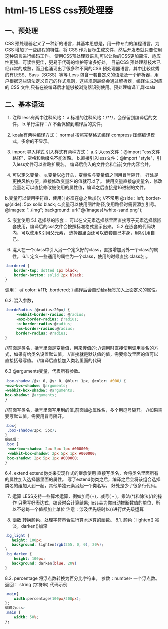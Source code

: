 # html-15 LESS css预处理器
## 一、预处理
CSS 预处理器定义了一种新的语言，其基本思想是，用一种专门的编程语言，为 CSS 增加了一些编程的特性，将 CSS 作为目标生成文件，然后开发者就只要使用这种语言进行编码工作。
使用CSS预处理器语言,可以让你的CSS更加简洁、适应性更强、可读性更佳，更易于代码的维护等诸多好处。
目前CSS 预处理器技术已经非常的成熟，而且也涌现出了很多种不同的CSS 预处理器语言，其中比较优秀的有LESS、Sass（SCSS）等等
Less 包含一套自定义的语法及一个解析器，用户根据这些语法定义自己的样式规则，这些规则最终会通过解析器，编译生成对应的 CSS 文件,只有在被编译后才能够被浏览器识别使用。预处理编译工具koala



## 二、基本语法
1. 注释
less有两中注释风格：
a.标准的注释风格：/**/，会保留到编译后的文件。
b.单行注释：// 不会保留到编译后的文件。

2. koala有两种编译方式：
normal 按照完整格式编译
compress 压缩编译模式，多余的不显示。


3. import 导入样式
引入样式有两种方式：
a.引入css文件：@import "css文件路径"，空格和后缀名不能省略。
b.直接引入less文件：@import "style"，引入less文件可以省略扩展名。
编译后倒入的文件会和当前文件内容合并。


4. 可以定义变量。
a.变量以@开头，变量名与变量值之间用冒号隔开，
好处是更换风格方便。直接修改变量名的值就可以了。
使用变量直接@变量名，修改变量名可以直接修改被使用的属性值，编译之后直接是16进制的文件。

b.变量可以使用字符串，使用时必须在@之后加{}; //不常用
@side : left; border-@{side}: 5px solid black;
c.变量可以使用图片路径,使用路径时需要添加引号。
 @images: "../img"; background: url("@{images}/white-sand.png");


5. 嵌套使用
5.1.选择器的嵌套：
可以在父元素选择器里面直接写子元素选择器嵌套使用，编译后的css文件会按照标准格式显示出来。
5.2.在嵌套的代码块内，可以使用&引用父元素，
选择器里面还可以嵌套自己本身，用&引用自己。
 


6. 混入在一个class中引入另一个定义好的class，直接增加另外一个class的属性。
6.1. 定义一些通用的属性为一个class，使用的时候直接.class名;。


```css
.bordered {    
    border-top: dotted 1px black;
    border-bottom: solid 2px black;
}
```
调用：
a{
   color: #111;
   .bordered;
} 编译后会自动给a标签加入上面定义的属性。


    

6.2. 混入参数，

```css
.bordeRadius (@radius:20px) {
     -webkit-border-radius: @radius;
     -moz-border-radius: @radius;
     -o-border-radius:@radius;
     -ms-border-radius:@radius;
     border-radius: @radius; 
}
```
//前面是类名，括号里面是变量值，用来传值的; //调用时直接使用调用类名的方式，如果有给类名设置默认值， //直接就是默认值的值，需要修改里面的值可以直接括号写值。 //编译后直接加入类名里面的代码


6.3 @arguments变量，代表所有参数。
```css
.box-shadow (@x: 0, @y: 0, @blur: 1px, @color: #000) {
-moz-box-shadow: @arguments;
-webkit-box-shadow: @arguments;
box-shadow: @arguments;
}
```
//前面写类名，括号里面写用到的值,前面加@属性名，多个用逗号隔开。 //如果需要写默认值，需要用冒号隔开。
```css
.box{
 .box-shadow(2px, 5px); 
} 
编译后： 
.box {
 -moz-box-shadow: 2px 5px 1px #000000;
 -webkit-box-shadow: 2px 5px 1px #000000;
 box-shadow: 2px 5px 1px #000000; 
}
```


6.4. extend
  extend伪类来实现样式的继承使用
直接写类名，会将类名里面所有的属性加入选择器里面的属性。
写了extend伪类之后，编译之后会将该组合选择类名的组加入到一起，其他单独元素另起一个类名写。
好处是少了很多行代码。



7. 运算
LESS支持一些算术运算，例如加号(+)，减号( - )，乘法(*)和除法(/)的操作 只需写好表达式，编译时会计算结果; less会为你自动推断数值的单位，所以不必每一个值都加上单位 注意：涉及优先级时以()进行优先级运算




8. 函数
转换颜色、处理字符串合进行算术运算的函数。
8.1. 颜色：lighten() 减淡，darken()加深

```css
.bg_light {
   height: 100px;
   background: lighten(rgb(255, 0, 0), 20%);
}
.bg_darken {   
    height: 100px;
   background: darken(blue, 20%)
}
```
8.2. percentage 将浮点数转换为百分比字符串。
参数：number- 一个浮点数。 返回： string (字符串) 代码示例

```css
.main{
    width:percentage(100px/200px);
};
编译为css:
.main {
    width: 50%;
};
```
